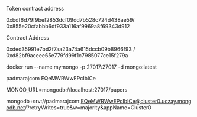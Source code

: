 Token contract address

0xbdf6d79f9bef2853dcf09dd7b528c724d438ae59/ 0x855e20cfabbb6df933a116af9969a8f69343d912

Contract Address

0xded35991e7bd2f7aa23a74a615dccb09b8966f93 / 0xd82bf9aceee65e779fd99f1c7985077ce15f279a

docker run --name mymongo -p 27017:27017 -d mongo:latest

padmarajcom
EQeMWRWwEPcIbICe

MONGO_URL=mongodb://localhost:27017/papers

mongodb+srv://padmarajcom:EQeMWRWwEPcIbICe@cluster0.uczay.mongodb.net/?retryWrites=true&w=majority&appName=Cluster0